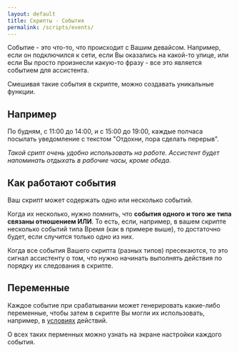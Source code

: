 ```yaml
---
layout: default
title: Скрипты - События
permalink: /scripts/events/
---
```


Событие - это что-то, что происходит с Вашим девайсом.
Например, если он подключился к сети, если Вы оказались на какой-то улице, или если Вы просто произнесли какую-то фразу - все это является событием для ассистента.

Смешивая такие события в скрипте, можно создавать уникальные функции.

## Например

По будням, с 11:00 до 14:00, и с 15:00 до 19:00, каждые полчаса посылать уведомление с текстом "Отдохни, пора сделать перерыв".

_Такой срипт очень удобно использовать на работе. Ассистент будет напоминать отдыхать в рабочие часы, кроме обеда._

## Как работают события

Ваш скрипт может содержать одно или несколько событий.

Когда их несколько, нужно помнить, что **события одного и того же типа связаны отношением ИЛИ**.
То есть, если, например, в вашем скрипте несколько событий типа Время (как в примере выше), то достаточно будет, если случится только одно из них.

Когда все события Вашего скрипта (разных типов) пресекаются, то это сигнал ассистенту о том, что нужно начинать выполнять действия по порядку их следования в скрипте.

## Переменные

Каждое событие при срабатывании может генерировать какие-либо переменные, чтобы затем в скрипте Вы могли их использовать, например, в [условиях](/scripts/conditions/) действий.

О всех таких перменных можно узнать на экране настройки каждого события.